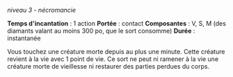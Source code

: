*niveau 3 - nécromancie*

**Temps d'incantation** : 1 action
**Portée** : contact
**Composantes** : V, S, M (des diamants valant au moins 300 po, que le sort consomme)
**Durée** : instantanée

Vous touchez une créature morte depuis au plus une minute. Cette créature revient à la vie avec 1 point de vie. Ce sort ne peut ni ramener à la vie une créature morte de vieillesse ni restaurer des parties perdues du corps.